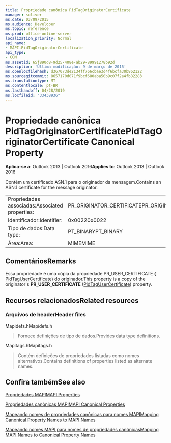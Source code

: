 ```yaml
---
title: Propriedade canônica PidTagOriginatorCertificate
manager: soliver
ms.date: 03/09/2015
ms.audience: Developer
ms.topic: reference
ms.prod: office-online-server
localization_priority: Normal
api_name:
- MAPI.PidTagOriginatorCertificate
api_type:
- COM
ms.assetid: 65f890d8-9d25-408e-ab29-89991278b92d
description: 'Última modificação: 9 de março de 2015'
ms.openlocfilehash: d367073de2134ff766cbae3d4f6bcfa30b862122
ms.sourcegitcommit: 8657170d071f9bcf680aba50b9c07f2a4fb82283
ms.translationtype: MT
ms.contentlocale: pt-BR
ms.lasthandoff: 04/28/2019
ms.locfileid: "33438936"
---
```

# <a name="pidtagoriginatorcertificate-canonical-property"></a><span data-ttu-id="82566-103">Propriedade canônica PidTagOriginatorCertificate</span><span class="sxs-lookup"><span data-stu-id="82566-103">PidTagOriginatorCertificate Canonical Property</span></span>

  
  
<span data-ttu-id="82566-104">**Aplica-se a**: Outlook 2013 | Outlook 2016</span><span class="sxs-lookup"><span data-stu-id="82566-104">**Applies to**: Outlook 2013 | Outlook 2016</span></span> 
  
<span data-ttu-id="82566-105">Contém um certificado ASN.1 para o originador da mensagem.</span><span class="sxs-lookup"><span data-stu-id="82566-105">Contains an ASN.1 certificate for the message originator.</span></span>
  
|||
|:-----|:-----|
|<span data-ttu-id="82566-106">Propriedades associadas:</span><span class="sxs-lookup"><span data-stu-id="82566-106">Associated properties:</span></span>  <br/> |<span data-ttu-id="82566-107">PR_ORIGINATOR_CERTIFICATE</span><span class="sxs-lookup"><span data-stu-id="82566-107">PR_ORIGINATOR_CERTIFICATE</span></span>  <br/> |
|<span data-ttu-id="82566-108">Identificador:</span><span class="sxs-lookup"><span data-stu-id="82566-108">Identifier:</span></span>  <br/> |<span data-ttu-id="82566-109">0x0022</span><span class="sxs-lookup"><span data-stu-id="82566-109">0x0022</span></span>  <br/> |
|<span data-ttu-id="82566-110">Tipo de dados:</span><span class="sxs-lookup"><span data-stu-id="82566-110">Data type:</span></span>  <br/> |<span data-ttu-id="82566-111">PT_BINARY</span><span class="sxs-lookup"><span data-stu-id="82566-111">PT_BINARY</span></span>  <br/> |
|<span data-ttu-id="82566-112">Área:</span><span class="sxs-lookup"><span data-stu-id="82566-112">Area:</span></span>  <br/> |<span data-ttu-id="82566-113">MIME</span><span class="sxs-lookup"><span data-stu-id="82566-113">MIME</span></span>  <br/> |
   
## <a name="remarks"></a><span data-ttu-id="82566-114">Comentários</span><span class="sxs-lookup"><span data-stu-id="82566-114">Remarks</span></span>

<span data-ttu-id="82566-115">Essa propriedade é uma cópia da propriedade PR_USER_CERTIFICATE **(** [PidTagUserCertificate](pidtagusercertificate-canonical-property.md)) do originador.</span><span class="sxs-lookup"><span data-stu-id="82566-115">This property is a copy of the originator's **PR_USER_CERTIFICATE** ([PidTagUserCertificate](pidtagusercertificate-canonical-property.md)) property.</span></span>
  
## <a name="related-resources"></a><span data-ttu-id="82566-116">Recursos relacionados</span><span class="sxs-lookup"><span data-stu-id="82566-116">Related resources</span></span>

### <a name="header-files"></a><span data-ttu-id="82566-117">Arquivos de header</span><span class="sxs-lookup"><span data-stu-id="82566-117">Header files</span></span>

<span data-ttu-id="82566-118">Mapidefs.h</span><span class="sxs-lookup"><span data-stu-id="82566-118">Mapidefs.h</span></span>
  
> <span data-ttu-id="82566-119">Fornece definições de tipo de dados.</span><span class="sxs-lookup"><span data-stu-id="82566-119">Provides data type definitions.</span></span>
    
<span data-ttu-id="82566-120">Mapitags.h</span><span class="sxs-lookup"><span data-stu-id="82566-120">Mapitags.h</span></span>
  
> <span data-ttu-id="82566-121">Contém definições de propriedades listadas como nomes alternativos.</span><span class="sxs-lookup"><span data-stu-id="82566-121">Contains definitions of properties listed as alternate names.</span></span>
    
## <a name="see-also"></a><span data-ttu-id="82566-122">Confira também</span><span class="sxs-lookup"><span data-stu-id="82566-122">See also</span></span>



[<span data-ttu-id="82566-123">Propriedades MAPI</span><span class="sxs-lookup"><span data-stu-id="82566-123">MAPI Properties</span></span>](mapi-properties.md)
  
[<span data-ttu-id="82566-124">Propriedades canônicas MAPI</span><span class="sxs-lookup"><span data-stu-id="82566-124">MAPI Canonical Properties</span></span>](mapi-canonical-properties.md)
  
[<span data-ttu-id="82566-125">Mapeando nomes de propriedades canônicas para nomes MAPI</span><span class="sxs-lookup"><span data-stu-id="82566-125">Mapping Canonical Property Names to MAPI Names</span></span>](mapping-canonical-property-names-to-mapi-names.md)
  
[<span data-ttu-id="82566-126">Mapeando nomes MAPI para nomes de propriedades canônicas</span><span class="sxs-lookup"><span data-stu-id="82566-126">Mapping MAPI Names to Canonical Property Names</span></span>](mapping-mapi-names-to-canonical-property-names.md)

